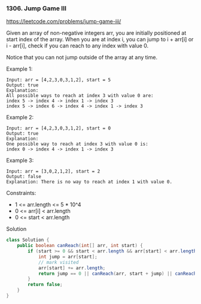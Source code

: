 ### 1306. Jump Game III

https://leetcode.com/problems/jump-game-iii/

Given an array of non-negative integers arr, you are initially positioned at start index of the array. When you are at index i, you can jump to i + arr[i] or i - arr[i], check if you can reach to any index with value 0.

Notice that you can not jump outside of the array at any time.

 

Example 1:
```
Input: arr = [4,2,3,0,3,1,2], start = 5
Output: true
Explanation: 
All possible ways to reach at index 3 with value 0 are: 
index 5 -> index 4 -> index 1 -> index 3 
index 5 -> index 6 -> index 4 -> index 1 -> index 3 
```
Example 2:
```
Input: arr = [4,2,3,0,3,1,2], start = 0
Output: true 
Explanation: 
One possible way to reach at index 3 with value 0 is: 
index 0 -> index 4 -> index 1 -> index 3
```
Example 3:
```
Input: arr = [3,0,2,1,2], start = 2
Output: false
Explanation: There is no way to reach at index 1 with value 0.
``` 

Constraints:

- 1 <= arr.length <= 5 * 10^4
- 0 <= arr[i] < arr.length
- 0 <= start < arr.length

Solution
```java
class Solution {
    public boolean canReach(int[] arr, int start) {
        if (start >= 0 && start < arr.length && arr[start] < arr.length) {
            int jump = arr[start];
            // mark visited
            arr[start] += arr.length;
            return jump == 0 || canReach(arr, start + jump) || canReach(arr, start - jump);
        }
        return false;
    }
}
```